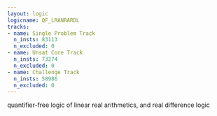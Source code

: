 ```yaml
---
layout: logic
logicname: QF_LRANRARDL
tracks:
- name: Single Problem Track
  n_insts: 83113
  n_excluded: 0
- name: Unsat Core Track
  n_insts: 73274
  n_excluded: 0
- name: Challenge Track
  n_insts: 58986
  n_excluded: 0
---
```

quantifier-free logic of linear real arithmetics, and real difference logic